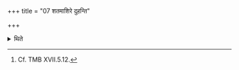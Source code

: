 +++
title = "07 शतमाशिरे दुहन्ति"

+++

<details><summary>थिते</summary>

7. They milk one hundred (cows) for the sake of Āśir (i.e. the milk to be added to the Soma-juice).[^1]  

[^1]: Cf. TMB XVII.5.12.  
</details>
